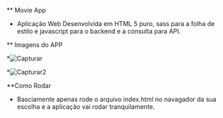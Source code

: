** Movie App

* Aplicação Web Desenvolvida em HTML 5 puro, sass para a folha de estilo e javascript para o backend e a consulta para API. 


** Imagens do APP

*![Capturar](https://user-images.githubusercontent.com/24817323/133716693-5fd72406-d834-426b-b9eb-9c72893501ee.jpeg)

*![Capturar2](https://user-images.githubusercontent.com/24817323/133716957-11e0682f-ddfa-4d1e-9bcf-5c058e751569.jpeg)


**Como Rodar
* Basciamente apenas rode o arquivo index.html no navagador da sua escolha e a aplicação vai rodar tranquilamente. 
